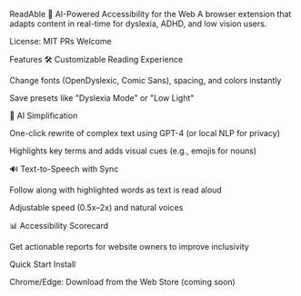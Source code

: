 ReadAble 🌟
AI-Powered Accessibility for the Web
A browser extension that adapts content in real-time for dyslexia, ADHD, and low vision users.

License: MIT
PRs Welcome

Features
🛠️ Customizable Reading Experience

Change fonts (OpenDyslexic, Comic Sans), spacing, and colors instantly

Save presets like "Dyslexia Mode" or "Low Light"

🧠 AI Simplification

One-click rewrite of complex text using GPT-4 (or local NLP for privacy)

Highlights key terms and adds visual cues (e.g., emojis for nouns)

🔊 Text-to-Speech with Sync

Follow along with highlighted words as text is read aloud

Adjustable speed (0.5x–2x) and natural voices

📊 Accessibility Scorecard

Get actionable reports for website owners to improve inclusivity

Quick Start
Install

Chrome/Edge: Download from the Web Store (coming soon)
